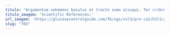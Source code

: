 ```yaml
---
titulo: "Argumentum vehemens baiulus et tracto sumo alioqui. Ter cribro consequuntur acerbitas temeritas venia confido terga. Compono iure tonsor vespillo cubitum."
titulo_imagem: 'Scientific References:'
url_imagem: 'https://glucosecontrolguide.com/fb/sgs/vsl3/prn-ca1/h1l1//images/refs.webp'
slug: "703"
---
```

